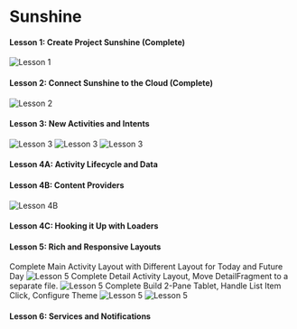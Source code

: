 # Sunshine

#### Lesson 1: Create Project Sunshine (Complete)
![Lesson 1](https://github.com/eclipsegst/sunshine/blob/master/images/device-2015-03-30-011047.png)

#### Lesson 2: Connect Sunshine to the Cloud (Complete)
![Lesson 2](https://github.com/eclipsegst/sunshine/blob/master/images/device-2015-03-30-011150.png)

#### Lesson 3: New Activities and Intents
![Lesson 3](https://github.com/eclipsegst/sunshine/blob/master/images/device-2015-03-30-163716.png)
![Lesson 3](https://github.com/eclipsegst/sunshine/blob/master/images/device-2015-03-30-183036.png)
![Lesson 3](https://github.com/eclipsegst/sunshine/blob/master/images/device-2015-03-30-183109.png)

#### Lesson 4A: Activity Lifecycle and Data

#### Lesson 4B: Content Providers
![Lesson 4B](https://github.com/eclipsegst/sunshine/blob/master/images/device-2015-04-01-175315.png)

#### Lesson 4C: Hooking it Up with Loaders

#### Lesson 5: Rich and Responsive Layouts
Complete Main Activity Layout with Different Layout for Today and Future Day
![Lesson 5](https://github.com/eclipsegst/sunshine/blob/master/images/device-2015-04-03-152311.png)
Complete Detail Activity Layout, Move DetailFragment to a separate file.
![Lesson 5](https://github.com/eclipsegst/sunshine/blob/master/images/device-2015-04-03-161348.png)
Complete Build 2-Pane Tablet, Handle List Item Click, Configure Theme
![Lesson 5](https://github.com/eclipsegst/sunshine/blob/master/images/device-2015-04-03-108603.png)
![Lesson 5](https://github.com/eclipsegst/sunshine/blob/master/images/device-2015-04-03-108637.png)
#### Lesson 6: Services and Notifications